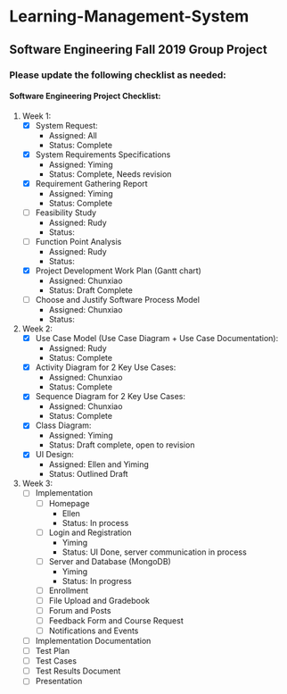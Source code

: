 # Learning-Management-System
Software Engineering Fall 2019 Group Project
------
### Please update the following checklist as needed:

#### Software Engineering Project Checklist:

1. Week 1:
    - [x]  System Request:
        - Assigned: All
        - Status: Complete
    - [x] System Requirements Specifications
        - Assigned: Yiming
        - Status: Complete, Needs revision
    - [x] Requirement Gathering Report
        - Assigned: Yiming
        - Status: Complete
    - [ ] Feasibility Study
        - Assigned: Rudy
        - Status:
    - [ ] Function Point Analysis
        - Assigned: Rudy
        - Status:
    - [x] Project Development Work Plan (Gantt chart)
        - Assigned: Chunxiao
        - Status: Draft Complete
    - [ ] Choose and Justify Software Process Model
        - Assigned: Chunxiao
        - Status:

2. Week 2:
    - [x] Use Case Model (Use Case Diagram + Use Case Documentation):
        - Assigned: Rudy
        - Status: Complete
    - [x] Activity Diagram for 2 Key Use Cases:
        -  Assigned: Chunxiao
        - Status: Complete
    - [x] Sequence Diagram for 2 Key Use Cases:
        -  Assigned: Chunxiao
        - Status: Complete
    - [x] Class Diagram:
        - Assigned: Yiming
        - Status: Draft complete, open to revision
    - [x] UI Design:
        - Assigned: Ellen and Yiming
        - Status: Outlined Draft

3. Week 3:
    - [ ] Implementation
        - [ ] Homepage
          - Ellen
          - Status: In process
        - [ ] Login and Registration
          - Yiming
          - Status: UI Done, server communication in process
        - [ ] Server and Database (MongoDB)
          - Yiming
          - Status: In progress
        - [ ] Enrollment
        - [ ] File Upload and Gradebook
        - [ ] Forum and Posts
        - [ ] Feedback Form and Course Request
        - [ ] Notifications and Events
    - [ ] Implementation Documentation
    - [ ] Test Plan
    - [ ] Test Cases
    - [ ] Test Results Document
    - [ ] Presentation
